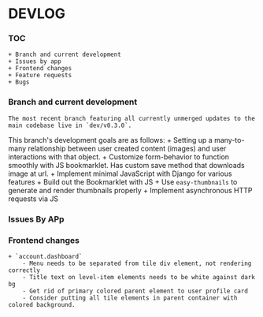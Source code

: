 # DEVLOG
### TOC
    + Branch and current development
    + Issues by app
    + Frontend changes
    + Feature requests
    + Bugs




### Branch and current development
    The most recent branch featuring all currently unmerged updates to the main codebase live in `dev/v0.3.0`.

This branch's development goals are as follows:
    + Setting up a many-to-many relationship between user created content (images) and user interactions with that object.
    + Customize form-behavior to function smoothly with JS bookmarklet. Has custom save method that downloads image at url.
    + Implement minimal JavaScript with Django for various features
    + Build out the Bookmarklet with JS
    + Use `easy-thumbnails` to generate and render thumbnails properly
    + Implement asynchronous HTTP requests via JS


### Issues By APp

### Frontend changes

    + `account.dashboard`
        - Menu needs to be separated from tile div element, not rendering correctly
        - Title text on level-item elements needs to be white against dark bg
        - Get rid of primary colored parent element to user profile card
        - Consider putting all tile elements in parent container with colored background.

